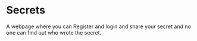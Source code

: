 # Secrets
A webpage where you can Register and login and share your secret and no one can find out who wrote the secret.
